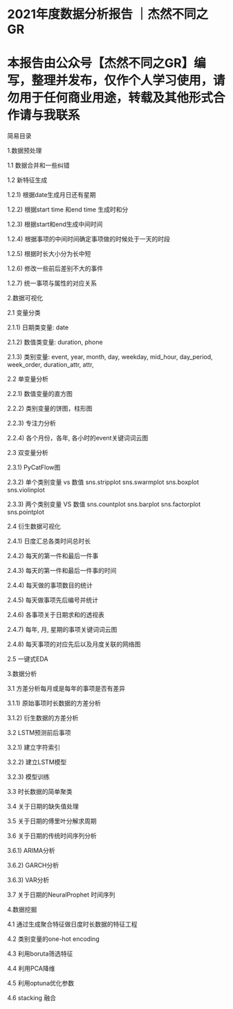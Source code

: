 # 2021年度数据分析报告 ｜杰然不同之GR


# 本报告由公众号【杰然不同之GR】编写，整理并发布，仅作个人学习使用，请勿用于任何商业用途，转载及其他形式合作请与我联系 

简易目录

1.数据预处理
   
1.1 数据合并和一些纠错

1.2 新特征生成

1.2.1) 根据date生成月日还有星期

1.2.2) 根据start time 和end time 生成时和分

1.2.3) 根据start和end生成中间时间

1.2.4) 根据事项的中间时间确定事项做的时候处于一天的时段

1.2.5) 根据时长大小分为长中短

1.2.6) 修改一些前后差别不大的事件

1.2.7) 统一事项与属性的对应关系 

2.数据可视化

2.1 变量分类

2.1.1) 日期类变量: date

2.1.2) 数值类变量: duration, phone 

2.1.3) 类别变量: event, year, month, day, weekday, mid_hour, day_period, week_order, duration_attr, attr, 

2.2 单变量分析

2.2.1) 数值变量的直方图

2.2.2) 类别变量的饼图，柱形图

2.2.3) 专注力分析

2.2.4) 各个月份，各年, 各小时的event关键词词云图

2.3 双变量分析

2.3.1) PyCatFlow图

2.3.2) 单个类别变量 vs 数值 sns.stripplot  sns.swarmplot  sns.boxplot   sns.violinplot  

2.3.3) 两个类别变量 VS 数值 sns.countplot  sns.barplot  sns.factorplot  sns.pointplot 

2.4 衍生数据可视化

2.4.1) 日度汇总各类时间总时长

2.4.2) 每天的第一件和最后一件事

2.4.3) 每天的第一件和最后一件事的时间

2.4.4) 每天做的事项数目的统计

2.4.5) 每天做事项先后编号并统计

2.4.6) 各事项关于日期求和的透视表

2.4.7) 每年, 月, 星期的事项关键词词云图

2.4.8) 每天事项的对应先后以及月度关联的网络图

2.5 一键式EDA

3.数据分析

3.1 方差分析每月或是每年的事项是否有差异

3.1.1) 原始事项时长数据的方差分析

3.1.2) 衍生数据的方差分析

3.2 LSTM预测前后事项

3.2.1) 建立字符索引

3.2.2) 建立LSTM模型

3.2.3) 模型训练

3.3 时长数据的简单聚类

3.4 关于日期的缺失值处理

3.5 关于日期的傅里叶分解求周期

3.6 关于日期的传统时间序列分析

3.6.1) ARIMA分析

3.6.2) GARCH分析

3.6.3) VAR分析

3.7 关于日期的NeuralProphet 时间序列

4.数据挖掘

4.1 通过生成聚合特征做日度时长数据的特征工程

4.2 类别变量的one-hot encoding

4.3 利用boruta筛选特征

4.4 利用PCA降维

4.5 利用optuna优化参数

4.6 stacking 融合
